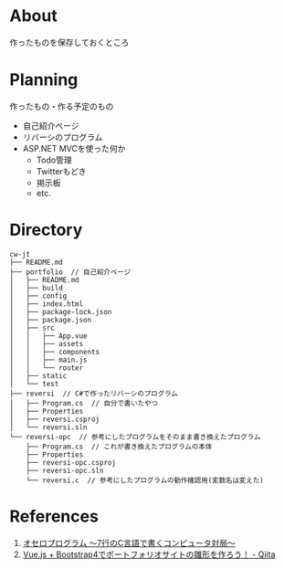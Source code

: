 # About
作ったものを保存しておくところ

# Planning
作ったもの・作る予定のもの
* 自己紹介ページ
* リバーシのプログラム
* ASP.NET MVCを使った何か
  * Todo管理
  * Twitterもどき
  * 掲示板
  * etc.

# Directory
```
cw-jt
├── README.md
├── portfolio  // 自己紹介ページ
│   ├── README.md
│   ├── build
│   ├── config
│   ├── index.html
│   ├── package-lock.json
│   ├── package.json
│   ├── src
│   │   ├── App.vue
│   │   ├── assets
│   │   ├── components
│   │   ├── main.js
│   │   └── router
│   ├── static
│   └── test
├── reversi  // C#で作ったリバーシのプログラム
│   ├── Program.cs  // 自分で書いたやつ
│   ├── Properties
│   ├── reversi.csproj
│   └── reversi.sln
└── reversi-opc  // 参考にしたプログラムをそのまま書き換えたプログラム
    ├── Program.cs  // これが書き換えたプログラムの本体
    ├── Properties
    ├── reversi-opc.csproj
    ├── reversi-opc.sln
    └── reversi.c  // 参考にしたプログラムの動作確認用(変数名は変えた)
```

# References
1. [オセロプログラム ～7行のC言語で書くコンピュータ対局～](https://uguisu.skr.jp/othello/7gyou.html)
1. [Vue.js + Bootstrap4でポートフォリオサイトの雛形を作ろう！ - Qiita](https://qiita.com/masa08/items/3474d97a1283dfc275c9)
